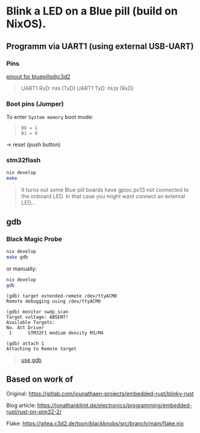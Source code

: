 # Blink a LED on a Blue pill (build on NixOS).

## Programm via UART1 (using external USB-UART)

### Pins
[pinout for bluepills@c3d2](./pinout.md)

> UART1 RxD: `PA9` (TxD)
> UART1 TxD: `PA10` (RxD)

### Boot pins (Jumper)
To enter `System memory` boot mode:
> `BO = 1`  
> `B1 = 0`

-> reset (push button)

### stm32flash
```sh
nix develop
make
```

> It turns out some Blue pill boards have gpioc.pc13 not connected to the onboard LED.
> In that case you might want connect an external LED…


## gdb

### Black Magic Probe
```sh
nix develop
make gdb
```

or manually:

```sh
nix develop
gdb
```

```gdb
(gdb) target extended-remote /dev/ttyACM0
Remote debugging using /dev/ttyACM0

(gdb) monitor swdp_scan
Target voltage: ABSENT!
Available Targets:
No. Att Driver
 1      STM32F1 medium density M3/M4

(gdb) attach 1
Attaching to Remote target
```

> [use gdb](https://black-magic.org/usage/gdb-commands.html)


## Based on work of

Original: https://gitlab.com/jounathaen-projects/embedded-rust/blinky-rust

Blog article: https://jonathanklimt.de/electronics/programming/embedded-rust/rust-on-stm32-2/

Flake: https://gitea.c3d2.de/toon/blackknobs/src/branch/main/flake.nix
